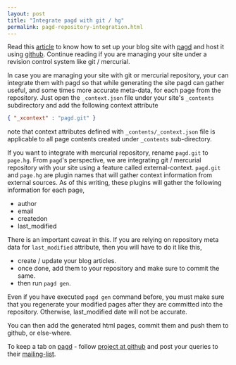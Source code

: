 ```yaml
---
layout: post
title: "Integrate pagd with git / hg"
permalink: pagd-repository-integration.html
---
```


Read this [article](./blog-with-pagd.html) to know how to set up your blog
site with [pagd][pagd-link] and host it using [github][github-link]. Continue
reading if you are managing your site under a revision control system like
git / mercurial.

In case you are managing your site with git or mercurial repository, your can
integrate them with pagd so that while generating the site pagd can gather
useful, and some times more accurate meta-data, for each page from the
repository. Just open the `_context.json` file under your site's
`_contents` subdirectory and add the following context attribute

```json
{ "_xcontext" : "pagd.git" }
```

note that context attributes defined with `_contents/_context.json` file is
applicable to all page contents created under `_contents` sub-directory.

If you want to integrate with mercurial repository, rename `pagd.git` to
`page.hg`. From `pagd`'s perspective, we are integrating git / mercurial
repository with your site using a feature called external-context.
`pagd.git` and `page.hg` are plugin names that will gather context information
from external sources. As of this writing, these plugins will gather the
following information for each page,

- author
- email
- createdon
- last_modified

There is an important caveat in this. If you are relying on repository meta
data for `last_modified` attribute, then you will have to do it like this,

- create / update your blog articles.
- once done, add them to your repository and make sure to commit the same.
- then run `pagd gen`.

Even if you have executed `pagd gen` command before, you must make sure that
you regenerate your modified pages after they are committed into the
repository. Otherwise, last_modified date will not be accurate.

You can then add the generated html pages, commit them and push them to
github, or else-where.

To keep a tab on [pagd][pagd-link] - follow [project at github][pagd-gh-link]
and post your queries to their [mailing-list][mailing-link].

[pagd-link]: http://pythonhosted.org/pagd
[pagd-gh-link]: https://github.com/prataprc/pagd
[github-link]: http://github.com
[mailing-link]: http://groups.google.com/group/pluggdapps
